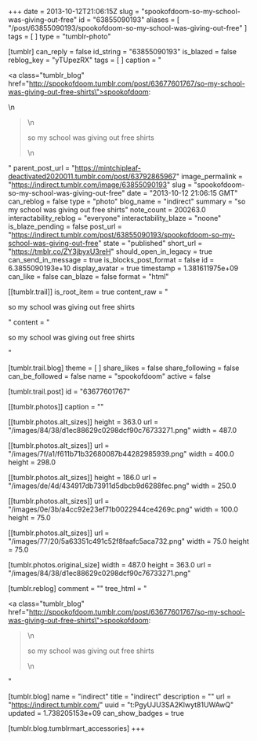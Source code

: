 +++
date = 2013-10-12T21:06:15Z
slug = "spookofdoom-so-my-school-was-giving-out-free"
id = "63855090193"
aliases = [ "/post/63855090193/spookofdoom-so-my-school-was-giving-out-free" ]
tags = [ ]
type = "tumblr-photo"

[tumblr]
can_reply = false
id_string = "63855090193"
is_blazed = false
reblog_key = "yTUpezRX"
tags = [ ]
caption = "<p><a class=\"tumblr_blog\" href=\"http://spookofdoom.tumblr.com/post/63677601767/so-my-school-was-giving-out-free-shirts\">spookofdoom</a>:</p>\n<blockquote>\n<p>so my school was giving out free shirts</p>\n</blockquote>"
parent_post_url = "https://mintchipleaf-deactivated2020011.tumblr.com/post/63792865967"
image_permalink = "https://indirect.tumblr.com/image/63855090193"
slug = "spookofdoom-so-my-school-was-giving-out-free"
date = "2013-10-12 21:06:15 GMT"
can_reblog = false
type = "photo"
blog_name = "indirect"
summary = "so my school was giving out free shirts"
note_count = 200263.0
interactability_reblog = "everyone"
interactability_blaze = "noone"
is_blaze_pending = false
post_url = "https://indirect.tumblr.com/post/63855090193/spookofdoom-so-my-school-was-giving-out-free"
state = "published"
short_url = "https://tmblr.co/ZY3jbyxU3reH"
should_open_in_legacy = true
can_send_in_message = true
is_blocks_post_format = false
id = 6.3855090193e+10
display_avatar = true
timestamp = 1.381611975e+09
can_like = false
can_blaze = false
format = "html"

[[tumblr.trail]]
is_root_item = true
content_raw = "<p>so my school was giving out free shirts</p>"
content = "<p>so my school was giving out free shirts</p>"

[tumblr.trail.blog]
theme = [ ]
share_likes = false
share_following = false
can_be_followed = false
name = "spookofdoom"
active = false

[tumblr.trail.post]
id = "63677601767"

[[tumblr.photos]]
caption = ""

[[tumblr.photos.alt_sizes]]
height = 363.0
url = "/images/84/38/d1ec88629c0298dcf90c76733271.png"
width = 487.0

[[tumblr.photos.alt_sizes]]
url = "/images/7f/a1/f611b71b32680087b44282985939.png"
width = 400.0
height = 298.0

[[tumblr.photos.alt_sizes]]
height = 186.0
url = "/images/de/4d/434917db73911d5dbcb9d6288fec.png"
width = 250.0

[[tumblr.photos.alt_sizes]]
url = "/images/0e/3b/a4cc92e23ef71b0022944ce4269c.png"
width = 100.0
height = 75.0

[[tumblr.photos.alt_sizes]]
url = "/images/77/20/5a63351c491c52f8faafc5aca732.png"
width = 75.0
height = 75.0

[tumblr.photos.original_size]
width = 487.0
height = 363.0
url = "/images/84/38/d1ec88629c0298dcf90c76733271.png"

[tumblr.reblog]
comment = ""
tree_html = "<p><a class=\"tumblr_blog\" href=\"http://spookofdoom.tumblr.com/post/63677601767/so-my-school-was-giving-out-free-shirts\">spookofdoom</a>:</p><blockquote>\n<p>so my school was giving out free shirts</p>\n</blockquote>"

[tumblr.blog]
name = "indirect"
title = "indirect"
description = ""
url = "https://indirect.tumblr.com/"
uuid = "t:PgyUJU3SA2Klwyt81UWAwQ"
updated = 1.738205153e+09
can_show_badges = true

[tumblr.blog.tumblrmart_accessories]
+++

